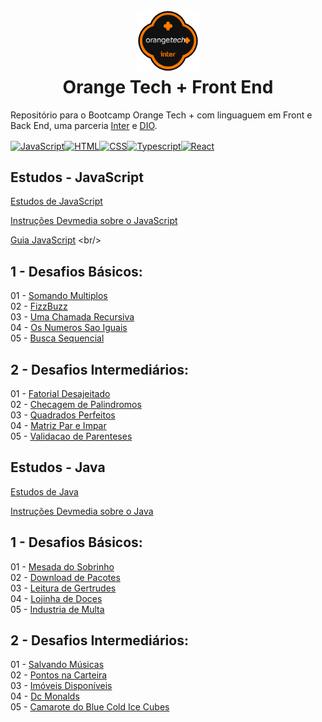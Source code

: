 <h1 align="center"><a href="https://web.dio.me/track/orange-tech/"><img src="https://github.com/Vidigal-code/Bootcamp-Orange-Tech/blob/master/ASSETS/IMG/orangetech.png" alt="Logo Orange Tech +" width="100"/></a> <br/>Orange Tech + Front End</h1>

Repositório para o Bootcamp Orange Tech + com linguaguem em Front e Back End, uma parceria [Inter](https://www.bancointer.com.br/) e [DIO](https://dio.me/).

<a href="https://github.com/stephenroque"><img align="center" alt="JavaScript" height="30" width="40" src="https://cdn.jsdelivr.net/gh/devicons/devicon/icons/javascript/javascript-original.svg"><img align="center" alt="HTML" height="40" width="40" src="https://cdn.jsdelivr.net/gh/devicons/devicon/icons/html5/html5-original.svg"><img align="center" alt="CSS" height="40" width="40" src="https://cdn.jsdelivr.net/gh/devicons/devicon/icons/css3/css3-original.svg"><img align="center" alt="Typescript" height="40" width="40" src="https://cdn.jsdelivr.net/gh/devicons/devicon/icons/typescript/typescript-original.svg"><img align="center" alt="React" height="40" width="40" src="https://cdn.jsdelivr.net/gh/devicons/devicon/icons/react/react-original.svg"></a>

## Estudos - JavaScript
[Estudos de JavaScript](https://developer.mozilla.org/pt-BR/docs/Learn/JavaScript)
<br/>

[Instruções Devmedia sobre o JavaScript](https://www.devmedia.com.br/javascript/)
<br/>

[Guia JavaScript]([https://www.devmedia.com.br/javascript/](https://www.google.com/url?sa=t&rct=j&q=&esrc=s&source=web&cd=&cad=rja&uact=8&ved=2ahUKEwjQxo21rrz-AhXNtJUCHegqAPwQFnoECCYQAQ&url=https%3A%2F%2Fwww.devmedia.com.br%2Fjavascript%2F&usg=AOvVaw3XU25G0cg9T_frfLBUFCt9))
<br/>

## 1 - Desafios Básicos:

01 - [Somando Multiplos](https://github.com/WallaceRomualdoJF/Orange-Tech---DIO/blob/main/1%20-%20Desafios%20Basicos/01%20-%20Somando%20Multiplos.js)<br/>
02 - [FizzBuzz](https://github.com/WallaceRomualdoJF/Orange-Tech---DIO/blob/main/1%20-%20Desafios%20Basicos/02%20-%20FizzBuzz.js)<br/>
03 - [Uma Chamada Recursiva](https://github.com/WallaceRomualdoJF/Orange-Tech---DIO/blob/main/1%20-%20Desafios%20Basicos/03%20-%20Uma%20Chamada%20Recursiva.js)<br/>
04 - [Os Numeros Sao Iguais](https://github.com/WallaceRomualdoJF/Orange-Tech---DIO/blob/main/1%20-%20Desafios%20Basicos/04%20-%20Os%20Numeros%20Sao%20Iguais.js)<br/>
05 - [Busca Sequencial](https://github.com/WallaceRomualdoJF/Orange-Tech---DIO/blob/main/1%20-%20Desafios%20Basicos/05%20-%20Busca%20Sequencial.js)<br/>

## 2 - Desafios Intermediários:
01 - [Fatorial Desajeitado](https://github.com/WallaceRomualdoJF/Orange-Tech---DIO/blob/main/2%20-%20Desafios%20Intermediarios/01%20-%20Fatorial%20Desajeitado.js)<br/>
02 - [Checagem de Palindromos](https://github.com/WallaceRomualdoJF/Orange-Tech---DIO/blob/main/2%20-%20Desafios%20Intermediarios/02%20-%20Checagem%20de%20Palindromos.js)<br/>
03 - [Quadrados Perfeitos](https://github.com/WallaceRomualdoJF/Orange-Tech---DIO/blob/main/2%20-%20Desafios%20Intermediarios/03%20-%20Quadrados%20Perfeitos.js)<br/>
04 - [Matriz Par e Impar](https://github.com/WallaceRomualdoJF/Orange-Tech---DIO/blob/main/2%20-%20Desafios%20Intermediarios/04%20-%20Matriz%20Par%20e%20Impar.js)<br/>
05 - [Validacao de Parenteses](https://github.com/WallaceRomualdoJF/Orange-Tech---DIO/blob/main/2%20-%20Desafios%20Intermediarios/05%20-%20Validacao%20de%20Parenteses.js)<br/>

## Estudos - Java
[Estudos de Java](https://www.devmedia.com.br/guias/java)
<br/>

[Instruções Devmedia sobre o Java](https://www.devmedia.com.br/guia/linguagem-java/38169)
<br/>


## 1 - Desafios Básicos:

01 - [Mesada do Sobrinho](https://github.com/WallaceRomualdoJF/Orange-Tech-DIO/tree/main/Back-End/1%20-%20Desafios/B%C3%A1sico/1%20-%20Desafio%20Mesada%20do%20Sobrinho)<br/>
02 - [Download de Pacotes](https://github.com/WallaceRomualdoJF/Orange-Tech-DIO/tree/main/Back-End/1%20-%20Desafios/B%C3%A1sico/2%20-%20Desafio%20Download%20de%20Pacotes)<br/>
03 - [Leitura de Gertrudes](https://github.com/WallaceRomualdoJF/Orange-Tech-DIO/tree/main/Back-End/1%20-%20Desafios/B%C3%A1sico/3%20-%20Desafio%20Leitura%20de%20Gertrudes)<br/>
04 - [Lojinha de Doces](https://github.com/WallaceRomualdoJF/Orange-Tech-DIO/tree/main/Back-End/1%20-%20Desafios/B%C3%A1sico/4%20-%20Desafio%20Lojinha%20de%20Doces)<br/>
05 - [Industria de Multa](https://github.com/WallaceRomualdoJF/Orange-Tech-DIO/tree/main/Back-End/1%20-%20Desafios/B%C3%A1sico/5%20-%20Desafio%20Industria%20de%20Multa)<br/>

## 2 - Desafios Intermediários:
01 - [Salvando Músicas](https://github.com/WallaceRomualdoJF/Orange-Tech-DIO/tree/main/Back-End/1%20-%20Desafios/Intermedi%C3%A1rio/1%20-%20Salvando%20M%C3%BAsicas)<br/>
02 - [Pontos na Carteira](https://github.com/WallaceRomualdoJF/Orange-Tech-DIO/tree/main/Back-End/1%20-%20Desafios/Intermedi%C3%A1rio/2%20-%20Pontos%20na%20Carteira)<br/>
03 - [Imóveis Disponíveis](https://github.com/WallaceRomualdoJF/Orange-Tech-DIO/tree/main/Back-End/1%20-%20Desafios/Intermedi%C3%A1rio/3%20-%20Im%C3%B3veis%20Dispon%C3%ADveis)<br/>
04 - [Dc Monalds](https://github.com/WallaceRomualdoJF/Orange-Tech-DIO/tree/main/Back-End/1%20-%20Desafios/Intermedi%C3%A1rio/4%20-%20Dc%20Monalds)<br/>
05 - [Camarote do Blue Cold Ice Cubes](https://github.com/WallaceRomualdoJF/Orange-Tech-DIO/tree/main/Back-End/1%20-%20Desafios/Intermedi%C3%A1rio/5%20-%20Camarote%20do%20Blue%20Cold%20Ice%20Cubes)<br/>
